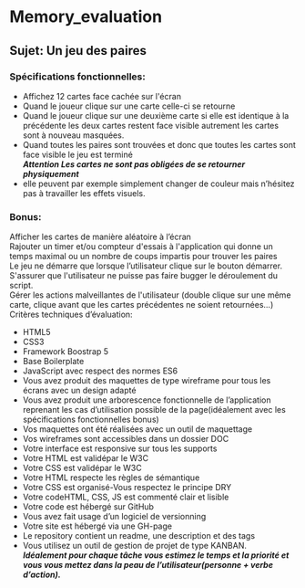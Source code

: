# Memory_evaluation

## Sujet: Un jeu des paires  

### Spécifications fonctionnelles:  
 - Affichez 12 cartes face cachée sur l'écran  
 - Quand le joueur clique sur une carte celle-ci se retourne  
 - Quand le joueur clique sur une deuxième carte si elle est identique à la précédente les deux cartes restent face visible autrement les cartes sont à nouveau masquées.  
 - Quand toutes les paires sont trouvées et donc que toutes les cartes sont face visible le jeu est terminé  
 ***Attention Les cartes ne sont pas obligées de se retourner physiquement*** 
 - elle peuvent par exemple simplement changer de couleur mais n’hésitez pas à travailler les effets visuels.  

### Bonus:  
Afficher les cartes de manière aléatoire à l’écran  
Rajouter un timer et/ou compteur d'essais à l'application qui donne un temps maximal ou un nombre de coups impartis pour trouver les paires  
Le jeu ne démarre que lorsque l’utilisateur clique sur le bouton démarrer.  
S'assurer que l'utilisateur ne puisse pas faire bugger le déroulement du script.  
Gérer les actions malveillantes de l'utilisateur (double clique sur une même carte, clique avant que les cartes précédentes ne soient retournées...)  
Critères techniques d’évaluation:  
 - HTML5  
 - CSS3  
 - Framework Boostrap 5  
 - Base Boilerplate  
 - JavaScript avec respect des normes ES6  
 - Vous avez produit des maquettes de type wireframe pour tous les écrans avec un design adapté  
 - Vous avez produit une arborescence fonctionnelle de l’application reprenant les cas d’utilisation possible de la page(idéalement avec les spécifications fonctionnelles bonus)  
 - Vos maquettes ont été réalisées avec un outil de maquettage
 - Vos wireframes sont accessibles dans un dossier DOC  
 - Votre interface est responsive sur tous les supports  
 - Votre HTML est validépar le W3C  
 - Votre CSS est validépar le W3C  
 - Votre HTML respecte les règles de sémantique  
 - Votre CSS est organisé-Vous respectez le principe DRY  
 - Votre codeHTML, CSS, JS est commenté clair et lisible  
 - Votre code est hébergé sur GitHub  
 - Vous avez fait usage d’un logiciel de versionning  
 - Votre site est hébergé via une GH-page  
 - Le repository contient un readme, une description et des tags  
 - Vous utilisez un outil de gestion de projet de type KANBAN.  
***Idéalement pour chaque tâche vous estimez le temps et la priorité et vous vous mettez dans la peau de l’utilisateur(personne + verbe d’action).***
